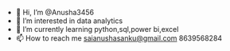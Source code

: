 - 👋 Hi, I’m @Anusha3456
- 👀 I’m interested in data analytics 
- 🌱 I’m currently learning python,sql,power bi,excel
- 📫 How to reach me saianushasanku@gmail.com 8639568284


<!---
Anusha3456/Anusha3456 is a ✨ special ✨ repository because its `README.md` (this file) appears on your GitHub profile.
You can click the Preview link to take a look at your changes.
--->
